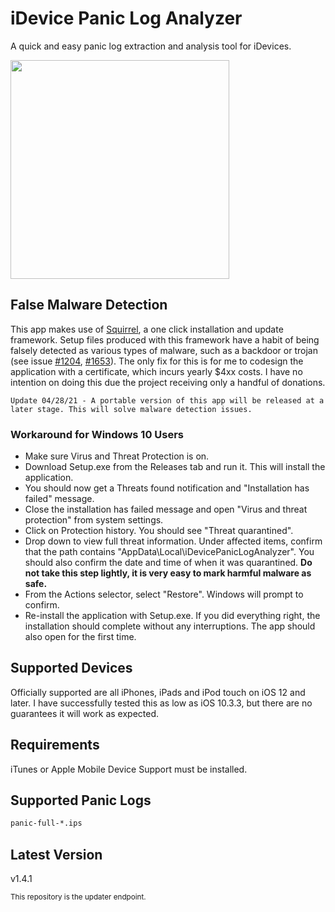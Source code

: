 # iDevice Panic Log Analyzer
A quick and easy panic log extraction and analysis tool for iDevices.

<img src="https://github.com/waynebonc/iDeviceLogAnalyzer-public/blob/master/image.jpg" width="350">

## False Malware Detection
This app makes use of [Squirrel](https://github.com/Squirrel/Squirrel.Windows), a one click installation and update framework. Setup files produced with this framework have a habit of being falsely detected as various types of malware, such as a backdoor or trojan (see issue [#1204](https://github.com/Squirrel/Squirrel.Windows/issues/1204), [#1653](https://github.com/Squirrel/Squirrel.Windows/issues/1653)). The only fix for this is for me to codesign the application with a certificate, which incurs yearly $4xx costs. I have no intention on doing this due the project receiving only a handful of donations.

`
Update 04/28/21 - A portable version of this app will be released at a later stage. This will solve malware detection issues.
`  

### Workaround for Windows 10 Users
- Make sure Virus and Threat Protection is on.
- Download Setup.exe from the Releases tab and run it. This will install the application.
- You should now get a Threats found notification and "Installation has failed" message.
- Close the installation has failed message and open "Virus and threat protection" from system settings.
- Click on Protection history. You should see "Threat quarantined".
- Drop down to view full threat information. Under affected items, confirm that the path contains "AppData\Local\iDevicePanicLogAnalyzer". You should also confirm the date and time of when it was quarantined. <b>Do not take this step lightly, it is very easy to mark harmful malware as safe.</b>
- From the Actions selector, select "Restore". Windows will prompt to confirm.
- Re-install the application with Setup.exe. If you did everything right, the installation should complete without any interruptions. The app should also open for the first time.

## Supported Devices
Officially supported are all iPhones, iPads and iPod touch on iOS 12 and later. I have successfully tested this as low as iOS 10.3.3, but there are no guarantees it will work as expected.

## Requirements
iTunes or Apple Mobile Device Support must be installed.

## Supported Panic Logs
```bash
panic-full-*.ips
```

## Latest Version
v1.4.1

<sup>This repository is the updater endpoint.</sup>
